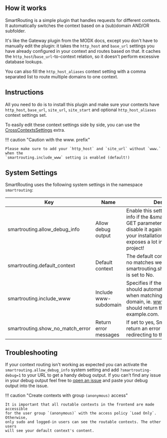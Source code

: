 ## How it works

SmartRouting is a simple plugin that handles requests for different contexts. It
automatically switches the context based on a (sub)domain AND/OR subfolder.

It's like the Gateway plugin from the MODX docs, except you don't have to
manually edit the plugin: it takes the `http_host` and `base_url` settings you
have already configured in your context and routes based on that. It caches the
`http_host`/`base_url`-to-context relation, so it doesn't perform excessive
database lookups.

You can also fill the `http_host_aliases` context setting with a comma separated
list to route multiple domains to one context.

## Instructions

All you need to do is to install this plugin and make sure your contexts have
`http_host`, `base_url`, `site_url`, `site_start` and optional
`http_host_aliases` context settings set.

To easily edit these context settings side by side, you can use the
[CrossContextsSettings](https://modx.com/extras/package/crosscontextssettings)
extra.

!!! caution "Caution with the www. prefix"

    Please make sure to add your `http_host` and `site_url` without `www.` when the
    `smartrouting.include_www` setting is enabled (default!)

## System Settings

SmartRouting uses the following system settings in the namespace `smartrouting`:

| Key                              | Name                  | Description                                                                                                                                                                                                    | Default |
|----------------------------------|-----------------------|----------------------------------------------------------------------------------------------------------------------------------------------------------------------------------------------------------------|---------|
| smartrouting.allow_debug_info    | Allow debug output    | Enable this setting to output debug info if the &smartrouting-debug=1 GET parameter is set. ATTENTION: disable it again after you debugged your installation, since this exposes a lot information of project! | No      |
| smartrouting.default_context     | Default context       | The default context to redirect to if no matches were found and smartrouting.show_no_match_error is set to No.                                                                                                 | web     |
| smartrouting.include_www         | Include www-subdomain | Specifies if the www-subdomain should automatically be included when matching against the base domain, ie. www.example.com should return the same context as example.com.                                      | Yes     |
| smartrouting.show_no_match_error | Return error messages | If set to yes, SmartRouting will return an error instead of redirecting to the default context.                                                                                                                | Yes     |

## Troubleshooting

If your context routing isn't working as expected you can activate the
`smartrouting.allow_debug_info` system setting and add `?smartrouting-debug=1` to your
URL to get a handy debug output. If you can't find any issue in your debug
output feel free to [open an issue](https://github.com/Jako/SmartRouting/issues) and
paste your debug output into the issue.

!!! caution "Create contexts with group `(anonymous)` access"

    It is important that all routable contexts in the frontend are made accessible
    for the user group `(anonymous)` with the access policy `Load Only`. Otherwise,
    only sudo and logged-in users can see the routable contexts. The other users
    will see your default context's content.
